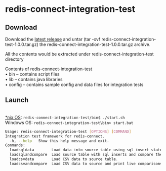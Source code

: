 # redis-connect-integration-test

## Download

Download the [latest release](https://github.com/RedisLabs-Field-Engineering/redis-connect-integration-test/releases) and untar (tar -xvf redis-connect-integration-test-1.0.0.tar.gz) the redis-connect-integration-test-1.0.0.tar.gz archive.

All the contents would be extracted under redis-connect-integration-test directory

Contents of redis-connect-integration-test
<br>•	bin – contains script files
<br>•	lib – contains java libraries
<br>•	config – contains sample config and data files for integration tests

## Launch

<br>[*nix OS](https://en.wikipedia.org/wiki/Unix-like):
`redis-connect-integration-test/bin$ ./start.sh`
<br>Windows OS:
`redis-connect-integration-test\bin> start.bat`

```bash
Usage: redis-connect-integration-test [OPTIONS] [COMMAND]
Integration test framework for redis-connect.
  -h, --help   Show this help message and exit.
Commands:
  loadsqldata        Load data into source table using sql insert statements.
  loadsqlandcompare  Load source table with sql inserts and compare them with target JSON objects.
  loadcsvdata        Load CSV data to source table.
  loadcsvandcompare  Load CSV data to source and print live comparisons.
```
